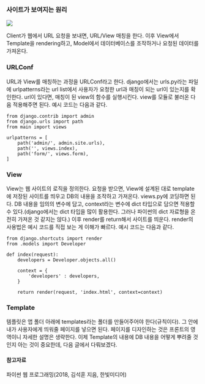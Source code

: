 ### 사이트가 보여지는 원리
![](https://images.velog.io/images/woongss/post/abc121f4-d6d4-43d1-946f-d251694cabfa/image.png)

Client가 웹에서 URL 요청을 보내면, URL/View 매칭을 한다. 이후 View에서 Template을 rendering하고, Model에서 데이터베이스를 조작하거나 요청된 데이터를 가져온다.
### URLConf
URL과 View를 매칭하는 과정을 URLConf라고 한다. django에서는 urls.py라는 파일에 urlpatterns라는 url list에서 사용자가 요청한 url과 매칭이 되는 url이 있는지를 확인한다. url이 있다면, 매칭이 된 view의 함수를 실행시킨다. view를 모듈로 불러온 다음 적용해주면 된다. 예시 코드는 다음과 같다.

```
from django.contrib import admin
from django.urls import path
from main import views

urlpatterns = [
    path('admin/', admin.site.urls),
    path('', views.index),
    path('form/', views.form),
]
```

### View
View는 웹 사이트의 로직을 정의한다. 요청을 받으면, View에 설계된 대로 template에 저장된 사이트를 띄우고 DB의 내용을 조작하고 가져온다. views.py에 코딩하면 된다. DB 내용을 임의의 변수에 담고, context라는 변수에 dict 타입으로 담으면 적용할 수 있다.(django에서는 dict 타입을 많이 활용한다. 그러나 파이썬의 dict 자료형을 온전히 가져온 것 같지는 않다.) 이후 render를 return해서 사이트를 띄운다. render의 사용법은 예시 코드를 직접 보는 게 이해가 빠르다. 예시 코드는 다음과 같다. 

```
from django.shortcuts import render
from .models import Developer

def index(request):
    developers = Developer.objects.all()
    
    context = {
        'developers' : developers,
    }
    
    return render(request, 'index.html', context=context)
```
### Template
템플릿은 앱 폴더 아래에 templates라는 폴더를 만들어주어야 한다(규칙이다). 그 안에 내가 사용자에게 띄워줄 페이지를 넣으면 된다. 페이지를 디자인하는 것은 프론트의 영역이니 자세한 설명은 생략한다. 이제 Template의 내용에 DB 내용을 어떻게 뿌려줄 것인지 아는 것이 중요한데, 다음 글에서 다뤄보겠다.

#### 참고자료
파이썬 웹 프로그래밍(2018, 김석훈 지음, 한빛미디어)
